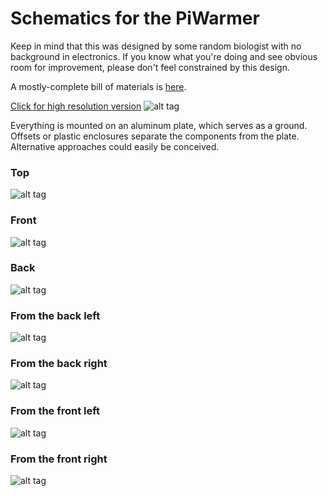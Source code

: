 # Schematics for the PiWarmer

Keep in mind that this was designed by some random biologist with no background in electronics. If you know what you're
doing and see obvious room for improvement, please don't feel constrained by this design.

A mostly-complete bill of materials is [here](https://github.com/jimrybarski/piwarmer/blob/master/schematics/bom.md).


[Click for high resolution version](https://raw.githubusercontent.com/jimrybarski/piwarmer/master/schematics/images/wiring.png)
![alt tag](https://github.com/jimrybarski/piwarmer/blob/master/schematics/images/wiring.png)

Everything is mounted on an aluminum plate, which serves as a ground. Offsets or plastic enclosures separate the
components from the plate. Alternative approaches could easily be conceived.

### Top
![alt tag](https://github.com/jimrybarski/piwarmer/blob/master/schematics/images/top.jpg)
### Front
![alt tag](https://github.com/jimrybarski/piwarmer/blob/master/schematics/images/front.jpg)
### Back
![alt tag](https://github.com/jimrybarski/piwarmer/blob/master/schematics/images/back.jpg)
### From the back left
![alt tag](https://github.com/jimrybarski/piwarmer/blob/master/schematics/images/from_back_left.jpg)
### From the back right
![alt tag](https://github.com/jimrybarski/piwarmer/blob/master/schematics/images/from_back_right.jpg)
### From the front left
![alt tag](https://github.com/jimrybarski/piwarmer/blob/master/schematics/images/from_front_left.jpg)
### From the front right
![alt tag](https://github.com/jimrybarski/piwarmer/blob/master/schematics/images/from_front_right.jpg)